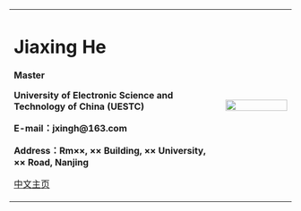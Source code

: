 <div>
<table border="0">
  <tr>
    <td>
      <h1>Jiaxing He</h1>
      <p><b>Master</b></p>
      <p><b>University of Electronic Science and Technology of China (UESTC)</b></p>
      <p><b>E-mail：jxingh@163.com</b></p>
      <p><b>Address：Rm××, ×× Building, ×× University, ×× Road, Nanjing</b></p>
      <p><a href="/index.html">中文主页</a><p>
    </td>
    <td width="25%">
      <img src="/zhengjianzhao.jpg" width="100%">
    </td>
  </tr>
</table>
</div>
